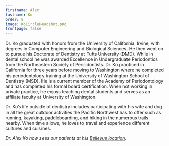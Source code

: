 ```yaml
---
firstname: Alex
lastname: Ko
order: 8
image: KoCircleHeadshot.png
frontpage: false
---
```

Dr. Ko graduated with honors from the University of California, Irvine, with degrees in Computer Engineering and Biological Sciences. He then went on to pursue his Doctorate of Dentistry at Tufts University (DMD).  While in dental school he was awarded Excellence in Undergraduate Periodontics from the Northeastern Society of Periodontists.  Dr. Ko practiced in California for three years before moving to Washington where he completed his periodontology training at the University of Washington School of Dentistry (MSD).  He is a current member of the Academy of Periodontology and has completed his formal board certification. When not working in private practice, he enjoys teaching dental students and serves as an affiliate faculty at University of Washington.

Dr. Ko’s life outside of dentistry includes participating with his wife and dog in all the great outdoor activities the Pacific Northwest has to offer such as running, kayaking, paddleboarding, and hiking in the numerous trails nearby. When time allows, he loves to travel and experience different cultures and cuisines.

_Dr. Alex Ko now sees our patients at his [Bellevue location](https://www.koperiodontics.com/)._